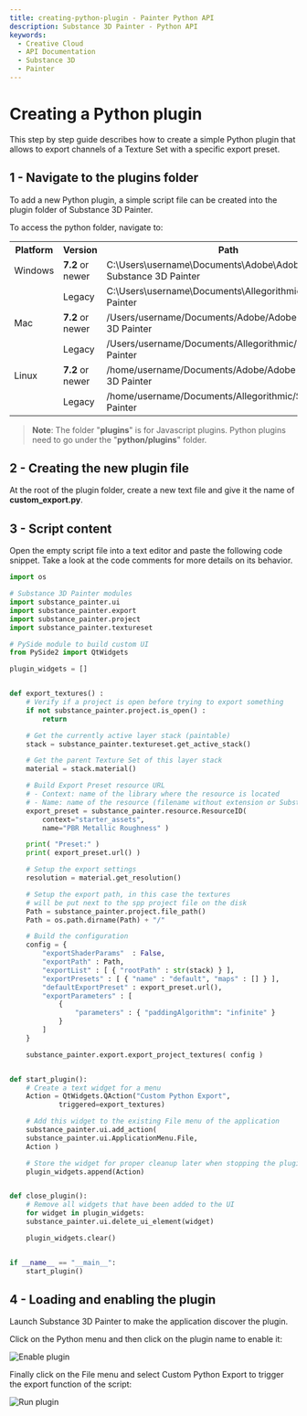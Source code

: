```yaml
---
title: creating-python-plugin - Painter Python API
description: Substance 3D Painter - Python API
keywords:
  - Creative Cloud
  - API Documentation
  - Substance 3D
  - Painter
---
```


Creating a Python plugin
========================

This step by step guide describes how to create a simple Python plugin that allows to export channels of a Texture Set with a specific export preset.


## 1 - Navigate to the plugins folder

To add a new Python plugin, a simple script file can be created into the plugin folder of Substance 3D Painter.

To access the python folder, navigate to:

<table columnWidths="20,20,60">
	<tr>
		<th>Platform</th>
		<th>Version</th>
		<th>Path</th>
	</tr>
	<tr>
		<td>Windows</td>
		<td><strong>7.2</strong> or newer</td>
		<td>C:\Users\username\Documents\Adobe\Adobe Substance 3D Painter</td>
	</tr>
	<tr>
		<td></td>
		<td>Legacy</td>
		<td>C:\Users\username\Documents\Allegorithmic\Substance Painter</td>
	</tr>
	<tr>
		<td>Mac</td>
		<td><strong>7.2</strong> or newer</td>
		<td>/Users/username/Documents/Adobe/Adobe Substance 3D Painter</td>
	</tr>
	<tr>
		<td></td>
		<td>Legacy</td>
		<td>/Users/username/Documents/Allegorithmic/Substance Painter</td>
	</tr>
	<tr>
		<td>Linux</td>
		<td><strong>7.2</strong> or newer</td>
		<td>/home/username/Documents/Adobe/Adobe Substance 3D Painter</td>
	</tr>
	<tr>
		<td></td>
		<td>Legacy</td>
		<td>/home/username/Documents/Allegorithmic/Substance Painter</td>
	</tr>
</table>

> **Note**: The folder "**plugins**" is for Javascript plugins. Python plugins need to go under the "**python/plugins**" folder.

## 2 - Creating the new plugin file

At the root of the plugin folder, create a new text file and give it the name of **custom_export.py**.

## 3 - Script content

Open the empty script file into a text editor and paste the following code snippet. Take a look at the code comments for more details on its behavior.

```python
import os

# Substance 3D Painter modules
import substance_painter.ui
import substance_painter.export
import substance_painter.project
import substance_painter.textureset

# PySide module to build custom UI
from PySide2 import QtWidgets

plugin_widgets = []


def export_textures() :
	# Verify if a project is open before trying to export something
	if not substance_painter.project.is_open() :
		return

	# Get the currently active layer stack (paintable)
	stack = substance_painter.textureset.get_active_stack()

	# Get the parent Texture Set of this layer stack
	material = stack.material()

	# Build Export Preset resource URL
	# - Context: name of the library where the resource is located
	# - Name: name of the resource (filename without extension or Substance graph path)
	export_preset = substance_painter.resource.ResourceID(
		context="starter_assets",
		name="PBR Metallic Roughness" )

	print( "Preset:" )
	print( export_preset.url() )

	# Setup the export settings
	resolution = material.get_resolution()

	# Setup the export path, in this case the textures
	# will be put next to the spp project file on the disk
	Path = substance_painter.project.file_path()
	Path = os.path.dirname(Path) + "/"

	# Build the configuration
	config = {
		"exportShaderParams"  : False,
		"exportPath" : Path,
		"exportList" : [ { "rootPath" : str(stack) } ],
		"exportPresets" : [ { "name" : "default", "maps" : [] } ],
		"defaultExportPreset" : export_preset.url(),
		"exportParameters" : [
			{
				"parameters" : { "paddingAlgorithm": "infinite" }
			}
		]
	}

	substance_painter.export.export_project_textures( config )


def start_plugin():
	# Create a text widget for a menu
	Action = QtWidgets.QAction("Custom Python Export",
			triggered=export_textures)

	# Add this widget to the existing File menu of the application
	substance_painter.ui.add_action(
	substance_painter.ui.ApplicationMenu.File,
	Action )

	# Store the widget for proper cleanup later when stopping the plugin
	plugin_widgets.append(Action)


def close_plugin():
	# Remove all widgets that have been added to the UI
	for widget in plugin_widgets:
	substance_painter.ui.delete_ui_element(widget)

	plugin_widgets.clear()


if __name__ == "__main__":
	start_plugin()
```

## 4 - Loading and enabling the plugin

Launch Substance 3D Painter to make the application discover the plugin.

Click on the Python menu and then click on the plugin name to enable it:

![Enable plugin](img/enable-python-plugin.png)

Finally click on the File menu and select Custom Python Export to trigger the export function of the script:

![Run plugin](img/export-textures-python.png)